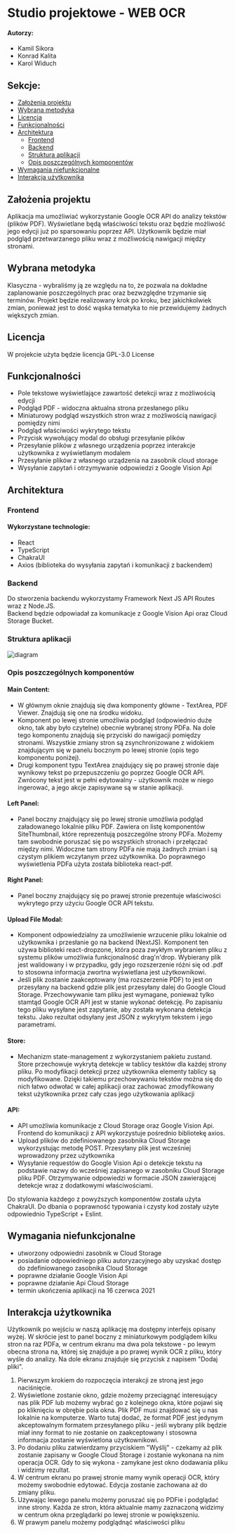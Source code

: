 # Studio projektowe - WEB OCR

#### Autorzy:

* Kamil Sikora
* Konrad Kalita
* Karol Widuch

## Sekcje:

* [Założenia projektu](#założenia-projektu)
* [Wybrana metodyka](#wybrana-metodyka)
* [Licencja](#licencja)
* [Funkcjonalności](#funkcjonalności)
* [Architektura](#architektura)
  * [Frontend](#frontend)
  * [Backend](#backend)
  * [Struktura aplikacji](#struktura-aplikacji)
  * [Opis poszczególnych komponentów](#opis-poszczególnych-komponentów)
* [Wymagania niefunkcjonalne](#wymagania-niefunkcjonalne)
* [Interakcja użytkownika](#interakcja-użytkownika)

## Założenia projektu

Aplikacja ma umożliwiać wykorzystanie Google OCR API do analizy tekstów
(plików PDF). Wyświetlane będą właściwości tekstu oraz będzie możliwość
jego edycji już po sparsowaniu poprzez API.
Użytkownik będzie miał podgląd przetwarzanego pliku wraz z możliwością
nawigacji między stronami.

## Wybrana metodyka

Klasyczna - wybraliśmy ją ze względu na to, że pozwala na dokładne
zaplanowanie poszczególnych prac oraz bezwzględne trzymanie się terminów.
Projekt będzie realizowany krok po kroku, bez jakichkolwiek zmian, ponieważ
jest to dość wąska tematyka to nie przewidujemy żadnych większych zmian.

## Licencja

W projekcie użyta będzie licencja GPL3.0 License

## Funkcjonalności

* Pole tekstowe wyświetlające zawartość detekcji wraz z możliwością edycji
* Podgląd PDF - widoczna aktualna strona przesłanego pliku
* Miniaturowy podgląd wszystkich stron wraz z możliwością nawigacji pomiędzy nimi
* Podgląd właściwości wykrytego tekstu
* Przycisk wywołujący modal do obsługi przesyłanie plików
* Przesyłanie plików z własnego urządzenia poprzez interakcje użytkownika z wyświetlanym modalem
* Przesyłanie plików z własnego urządzenia na zasobnik cloud storage
* Wysyłanie zapytań i otrzymywanie odpowiedzi z Google Vision Api

## Architektura

### Frontend

#### Wykorzystane technologie:

* React
* TypeScript
* ChakraUI
* Axios (biblioteka do wysyłania zapytań i komunikacji z backendem)

### Backend

Do stworzenia backendu wykorzystamy Framework Next JS API Routes wraz z
Node.JS.  
Backend będzie odpowiadał za komunikacje z Google Vision Api
oraz Cloud Storage Bucket.

### Struktura aplikacji

![diagram](https://github.com/KalitaKonrad/web-ocr/blob/main/architektura.png)
### Opis poszczególnych komponentów

#### Main Content:

* W głównym oknie znajdują się dwa komponenty główne - TextArea, PDF Viewer. Znajdują się one na środku widoku.
* Komponent po lewej stronie umożliwia podgląd (odpowiednio duże okno, tak aby było czytelne) obecnie wybranej strony PDFa. Na dole tego komponentu znajdują się przyciski do nawigacji pomiędzy stronami. Wszystkie zmiany stron są zsynchronizowane z widokiem znajdującym się w panelu bocznym po lewej stronie (opis tego komponentu poniżej).
* Drugi komponent typu TextArea znajdujący się po prawej stronie daje wynikowy tekst po przepuszczeniu go poprzez Google OCR API. Zwrócony tekst jest w pełni edytowalny - użytkownik może w niego ingerować, a jego akcje zapisywane są w stanie aplikacji.

#### Left Panel: 

* Panel boczny znajdujący się po lewej stronie umożliwia podgląd załadowanego lokalnie pliku PDF. Zawiera on listę komponentów SiteThumbnail, które reprezentują poszczególne strony PDFa. Możemy tam swobodnie poruszać się po wszystkich stronach i przełączać między nimi. Widoczne tam strony PDFa nie mają żadnych zmian i są czystym plikiem wczytanym przez użytkownika. Do poprawnego wyświetlenia PDFa użyta została biblioteka react-pdf.

#### Right Panel: 

* Panel boczny znajdujący się po prawej stronie prezentuje właściwości wykrytego przy użyciu Google OCR API tekstu.

#### Upload File Modal: 

* Komponent odpowiedzialny za umożliwienie wrzucenie pliku lokalnie od użytkownika i przesłanie go na backend (NextJS). Komponent ten używa biblioteki react-dropzone, która poza zwykłym wybraniem pliku z systemu plików umożliwia funkcjonalność drag'n'drop. Wybierany plik jest walidowany i w przypadku, gdy jego rozszerzenie różni się od .pdf to stosowna informacja zwortna wyświetlana jest użytkownikowi.
* Jeśli plik zostanie zaakceptowany (ma rozszerzenie PDF) to jest on przesyłany na backend gdzie plik jest przesyłany dalej do Google Cloud Storage. Przechowywanie tam pliku jest wymagane, ponieważ tylko stamtąd Google OCR API jest w stanie wykonać detekcję. Po zapisaniu tego pliku wysyłane jest zapytanie, aby została wykonana detekcja tekstu. Jako rezultat odsyłany jest JSON z wykrytym tekstem i jego parametrami.

#### Store:

* Mechanizm state-management z wykorzystaniem pakietu zustand. Store przechowuje wykrytą detekcje w tablicy tesktów dla każdej strony pliku. Po modyfikacji detekcji przez użytkownika elementy tablicy są modyfikowane. Dzięki takiemu przechowywaniu tekstów można się do nich łatwo odwołać w całej aplikacji oraz zachować zmodyfikowany tekst użytkownika przez cały czas jego użytkowania aplikacji

#### API:

* API umożliwia komunikacje z Cloud Storage oraz Google Vision Api. Frontend do komunikacji z API wykorzystuje pośrednio bibliotekę axios.
* Upload plików do zdefiniowanego zasobnika Cloud Storage wykorzystując metodę POST. Przesyłany plik jest wcześniej wprowadzony przez użytkownika
* Wysyłanie requestów do Google Vision Api o detekcje tekstu na podstawie nazwy do wcześniej zapisanego w zasobniku Cloud Storage pliku PDF. Otrzymywanie odpowiedzi w formacie JSON zawierającej detekcje wraz z dodatkowymi właściwościami.  

Do stylowania każdego z powyższych komponentów została użyta ChakraUI. Do dbania o poprawność typowania i czysty kod zostały użyte odpowiednio TypeScript + Eslint.

## Wymagania niefunkcjonalne

* utworzony odpowiedni zasobnik w Cloud Storage
* posiadanie odpowiedniego pliku autoryzacyjnego aby uzyskać dostęp do zdefiniowanego zasobnika Cloud Storage
* poprawne działanie Google Vision Api
* poprawne działanie Api Cloud Storage
* termin ukończenia aplikacji na 16 czerwca 2021

## Interakcja użytkownika

Użytkownik po wejściu w naszą aplikację ma dostępny interfejs opisany wyżej. W skrócie jest to panel boczny z miniaturkowym podglądem kilku stron na raz PDFa, w centrum ekranu ma dwa pola tekstowe - po lewym obecna strona na, której się znajduje a po prawej wynik OCR z pliku, który wyśle do analizy. Na dole ekranu znajduje się przycisk z napisem "Dodaj pliki". 
1. Pierwszym krokiem do rozpoczęcia interakcji ze stroną jest jego naciśnięcie.
2. Wyświetlone zostanie okno, gdzie możemy przeciągnąć interesujący nas plik PDF lub możemy wybrać go z kolejnego okna, które pojawi się po kliknięciu w obrębie pola okna. Plik PDF musi znajdować się u nas lokalnie na komputerze. Warto tutaj dodać, że format PDF jest jedynym akceptowalnym formatem przesyłanego pliku - jeśli wybrany plik będzie miał inny format to nie zostanie on zaakceptowany i stosowna informacja zostanie wyświetlona użytkownikowi.
3. Po dodaniu pliku zatwierdzamy przyciskiem "Wyślij" - czekamy aż plik zostanie zapisany w Google Cloud Storage i zostanie wykonana na nim operacja OCR. Gdy to się wykona - zamykane jest okno dodawania pliku i widzimy rezultat. 
4. W centrum ekranu po prawej stronie mamy wynik operacji OCR, który możemy swobodnie edytować. Edycja zostanie zachowana aż do zmiany pliku.
5.  Używając lewego panelu możemy poruszać się po PDFie i podglądać inne strony. Każda ze stron, która aktualnie mamy zaznaczoną widzimy w centrum okna przeglądarki po lewej stronie w powiększeniu. 
6. W prawym panelu możemy podglądnąć właściwości pliku
 
